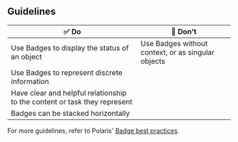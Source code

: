 ## Guidelines

| ✅ Do                                                                     | 🛑 Don't                                           |
| ------------------------------------------------------------------------- | -------------------------------------------------- |
| Use Badges to display the status of an object                             | Use Badges without context, or as singular objects |
| Use Badges to represent discrete information                              |                                                    |
| Have clear and helpful relationship to the content or task they represent |                                                    |
| Badges can be stacked horizontally                                        |                                                    |

For more guidelines, refer to Polaris' [Badge best practices](https://polaris.shopify.com/components/feedback-indicators/badge#best-practices).
